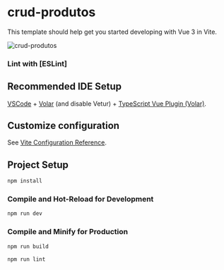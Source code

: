 # crud-produtos

This template should help get you started developing with Vue 3 in Vite.

![crud-produtos](https://user-images.githubusercontent.com/59588149/224058641-e870f48b-03db-4e75-8ede-715a42413001.PNG)

### Lint with [ESLint]

## Recommended IDE Setup

[VSCode](https://code.visualstudio.com/) + [Volar](https://marketplace.visualstudio.com/items?itemName=Vue.volar) (and disable Vetur) + [TypeScript Vue Plugin (Volar)](https://marketplace.visualstudio.com/items?itemName=Vue.vscode-typescript-vue-plugin).

## Customize configuration

See [Vite Configuration Reference](https://vitejs.dev/config/).

## Project Setup

```sh
npm install
```

### Compile and Hot-Reload for Development

```sh
npm run dev
```

### Compile and Minify for Production

```sh
npm run build
```

```sh
npm run lint
```
